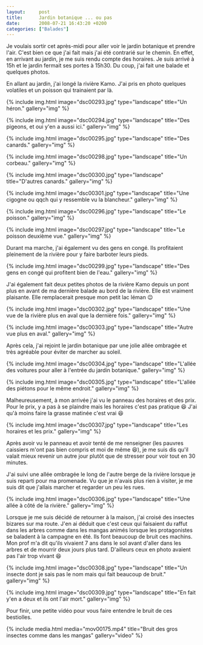 ```yaml
---
layout:     post
title:      Jardin botanique ... ou pas
date:       2008-07-21 16:43:20 +0200
categories: ["Balades"]
---
```


Je voulais sortir cet après-midi pour aller voir le jardin botanique et prendre l'air. C'est bien ce que j'ai fait
mais j'ai été contrarié sur le chemin. En effet, en arrivant au jardin, je me suis rendu compte des horaires. Je
suis arrivé à 15h et le jardin fermait ses portes à 15h30. Du coup, j'ai fait une balade et quelques photos.

<!--more-->

En allant au jardin, j'ai longé la rivière Kamo. J'ai pris en photo quelques volatiles et un poisson qui trainaient
par là.

<!-- /assets/images/posts/2008-07-21-jardin-botanique-ou-pas/dsc00293.jpg -->
{% include img.html
    image="dsc00293.jpg"
    type="landscape"
    title="Un héron."
    gallery="img"
%}

<!-- /assets/images/posts/2008-07-21-jardin-botanique-ou-pas/dsc00294.jpg -->
{% include img.html
    image="dsc00294.jpg"
    type="landscape"
    title="Des pigeons, et oui y'en a aussi ici."
    gallery="img"
%}

<!-- /assets/images/posts/2008-07-21-jardin-botanique-ou-pas/dsc00295.jpg -->
{% include img.html
    image="dsc00295.jpg"
    type="landscape"
    title="Des canards."
    gallery="img"
%}

<!-- /assets/images/posts/2008-07-21-jardin-botanique-ou-pas/dsc00298.jpg -->
{% include img.html
    image="dsc00298.jpg"
    type="landscape"
    title="Un corbeau."
    gallery="img"
%}

<!-- /assets/images/posts/2008-07-21-jardin-botanique-ou-pas/dsc00300.jpg -->
{% include img.html
    image="dsc00300.jpg"
    type="landscape"
    title="D'autres canards."
    gallery="img"
%}

<!-- /assets/images/posts/2008-07-21-jardin-botanique-ou-pas/dsc00301.jpg -->
{% include img.html
    image="dsc00301.jpg"
    type="landscape"
    title="Une cigogne ou qqch qui y ressemble vu la blancheur."
    gallery="img"
%}

<!-- /assets/images/posts/2008-07-21-jardin-botanique-ou-pas/dsc00296.jpg -->
{% include img.html
    image="dsc00296.jpg"
    type="landscape"
    title="Le poisson."
    gallery="img"
%}

<!-- /assets/images/posts/2008-07-21-jardin-botanique-ou-pas/dsc00297.jpg -->
{% include img.html
    image="dsc00297.jpg"
    type="landscape"
    title="Le poisson deuxième vue."
    gallery="img"
%}

Durant ma marche, j'ai également vu des gens en congé. Ils profitaient pleinement de la rivière pour y faire
barboter leurs pieds.

<!-- /assets/images/posts/2008-07-21-jardin-botanique-ou-pas/dsc00299.jpg -->
{% include img.html
    image="dsc00299.jpg"
    type="landscape"
    title="Des gens en congé qui profitent bien de l'eau."
    gallery="img"
%}

J'ai également fait deux petites photos de la rivière Kamo depuis un pont plus en avant de ma dernière balade au
bord de la rivière. Elle est vraiment plaisante. Elle remplacerait presque mon petit lac léman :wink:

<!-- /assets/images/posts/2008-07-21-jardin-botanique-ou-pas/dsc00302.jpg -->
{% include img.html
    image="dsc00302.jpg"
    type="landscape"
    title="Une vue de la rivière plus en aval que la dernière fois."
    gallery="img"
%}

<!-- /assets/images/posts/2008-07-21-jardin-botanique-ou-pas/dsc00303.jpg -->
{% include img.html
    image="dsc00303.jpg"
    type="landscape"
    title="Autre vue plus en aval."
    gallery="img"
%}

Après cela, j'ai rejoint le jardin botanique par une jolie allée ombragée et très agréable pour éviter de marcher
au soleil.

<!-- /assets/images/posts/2008-07-21-jardin-botanique-ou-pas/dsc00304.jpg -->
{% include img.html
    image="dsc00304.jpg"
    type="landscape"
    title="L'allée des voitures pour aller à l'entrée du jardin botanique."
    gallery="img"
%}

<!-- /assets/images/posts/2008-07-21-jardin-botanique-ou-pas/dsc00305.jpg -->
{% include img.html
    image="dsc00305.jpg"
    type="landscape"
    title="L'allée des piétons pour le même endroit."
    gallery="img"
%}

Malheureusement, à mon arrivée j'ai vu le panneau des horaires et des prix. Pour le prix, y a pas à se plaindre
mais les horaires c'est pas pratique :laughing: J'ai qu'à moins faire la grasse matinée c'est vrai :laughing:

<!-- /assets/images/posts/2008-07-21-jardin-botanique-ou-pas/dsc00307.jpg -->
{% include img.html
    image="dsc00307.jpg"
    type="landscape"
    title="Les horaires et les prix."
    gallery="img"
%}

Après avoir vu le panneau et avoir tenté de me renseigner (les pauvres caissiers m'ont pas bien compris et moi de
même :laughing:), je me suis dis qu'il valait mieux revenir un autre jour plutôt que de stresser pour voir tout en 30
minutes.

J'ai suivi une allée ombragée le long de l'autre berge de la rivière lorsque je suis reparti pour ma promenade. Vu
que je n'avais plus rien à visiter, je me suis dit que j'allais marcher et regarder un peu les rues.

<!-- /assets/images/posts/2008-07-21-jardin-botanique-ou-pas/dsc00306.jpg -->
{% include img.html
    image="dsc00306.jpg"
    type="landscape"
    title="Une allée à côté de la rivière."
    gallery="img"
%}

Lorsque je me suis décidé de retourner à la maison, j'ai croisé des insectes bizares sur ma route. J'en ai déduit
que c'est ceux qui faisaient du raffut dans les arbres comme dans les mangas animés lorsque les protagonistes se
baladent à la campagne en été. Ils font beaucoup de bruit ces machins. Mon prof m'a dit qu'ils vivaient 7 ans dans
le sol avant d'aller dans les arbres et de mourrir deux jours plus tard. D'ailleurs ceux en photo avaient pas l'air
trop vivant :laughing:

<!-- /assets/images/posts/2008-07-21-jardin-botanique-ou-pas/dsc00308.jpg -->
{% include img.html
    image="dsc00308.jpg"
    type="landscape"
    title="Un insecte dont je sais pas le nom mais qui fait beaucoup de bruit."
    gallery="img"
%}

<!-- /assets/images/posts/2008-07-21-jardin-botanique-ou-pas/dsc00309.jpg -->
{% include img.html
    image="dsc00309.jpg"
    type="landscape"
    title="En fait y'en a deux et ils ont l'air mort."
    gallery="img"
%}

Pour finir, une petite vidéo pour vous faire entendre le bruit de ces bestiolles.

<!-- /assets/media/2008-07-21-jardin-botanique-ou-pas/mov00175.mp4 -->
{% include media.html
    media="mov00175.mp4"
    title="Bruit des gros insectes comme dans les mangas"
    gallery="video"
%}
